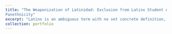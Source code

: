 ```yaml
---
title: "The Weaponization of Latinidad: Exclusion from Latinx Student Associations and the Future of
Panethnicity"
excerpt: "Latino is an ambiguous term with no set concrete definition, allowing multiple definitions to run rampant. Scholars continuously run into the complexity of measuring race in Latinos due to its label as an ethnicity. Because of this lack of classification, this label groups many individuals with differing backgrounds, phenotypic characteristics, and experiences. Scholars note that race cannot be reduced to other subcategories or components such as class or ethnicity. Several studies based on race describe racial formation as a socio-historical process by which identities are then constructed, lived out, transformed, and destroyed. Latino students narrow ethnic boundaries in organizations and compete with fellow organizations. Ethnic boundaries are byproducts of the social structure the individual is placed in and have the agency when to deploy and police these boundaries. While there has been substantial research analyzing student perceptions of Latinidad, fewer studies have looked at Latino minority subgroups such as the Caribbean subregion and indigenous identities that reside in Latin America. In addition, clubs that seek to empower these communities are often left out of Latinx research and provide important perspectives to see how Latinidad is perceived by these subgroups. Therefore, this study provides an overview of how Latinx student organizations interpret Latinidad accounting for the vast subregional identities it surrounds, and compares their interpretation of Latinismo. Due to its ambiguous definition, student organizations operate differently and execute different exclusion and inclusion strategies for the sake of their corresponding members."
collection: portfolio
---
```

